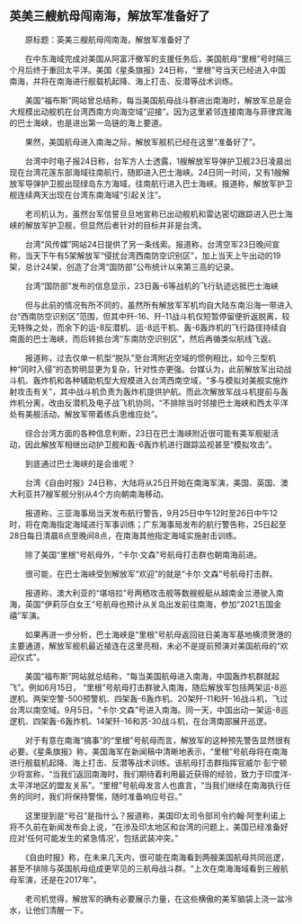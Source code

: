 ## 英美三艘航母闯南海，解放军准备好了
　　原标题：英美三艘航母闯南海，解放军准备好了

　　在中东海域完成对美国从阿富汗撤军的支援任务后，美国航母“里根”号时隔三个月后终于重回太平洋。美国《星条旗报》24日称，“里根”号当天已经进入中国南海，并将在南海进行舰载机起降、海上打击、反潜等战术训练。

　　美国“福布斯”网站曾总结称，每当美国航母战斗群进出南海时，解放军总是会大规模出动舰机在台湾西南方向海空域“迎接”。因为这里紧邻连接南海与菲律宾海的巴士海峡，也是进出第一岛链的海上要道。

　　果然，美国航母进入南海之际，解放军舰机已经在这里“准备好了”。

　　台湾中时电子报24日称，台军方人士透露，1艘解放军导弹护卫舰23日凌晨出现在台湾花莲东部海域往南航行，随即进入巴士海峡。24日同一时间，又有1艘解放军导弹护卫舰出现绿岛东方海域，往南航行进入巴士海峡。报道称，解放军护卫舰连续两天出现在台湾东南海域“引起关注”。

　　老司机认为，虽然台军信誓旦旦地宣称已出动舰机和雷达密切跟踪进入巴士海峡的解放军护卫舰，但显然后者针对的目标并非是台湾。

　　台湾“风传媒”网站24日提供了另一条线索。报道称，台湾空军23日晚间宣称，当天下午有5架解放军“侵扰台湾西南防空识别区”，加上当天上午出动的19架，总计24架，创造了台湾“国防部”公布统计以来第三高的记录。

　　台湾“国防部”发布的信息显示，23日轰-6等战机的飞行轨迹远抵巴士海峡

　　但与此前的情况有所不同的，虽然所有解放军军机均自大陆东南沿海一带进入台“西南防空识别区”范围，但其中歼-16、歼-11战斗机仅短暂停留便折返脱离，较无特殊之处，而余下的运-8反潜机、运-8远干机、轰-6轰炸机的飞行路径持续自南面的巴士海峡，而后转抵台湾“东南防空识别区”，然后再循类似航线飞返。

　　报道称，过去仅单一机型“脱队”至台湾附近空域的惯例相比，如今三型机种“同时入侵”的态势明显更为复杂，针对性亦更强。台媒认为，此前解放军出动战斗机、轰炸机和各种辅助机型大规模进入台湾西南空域，“多与模拟对美舰实施炸射攻击有关”，其中战斗机负责为轰炸机提供护航。而此次解放军战斗机提前与轰炸机分离，改由反潜机及电子战飞机协同，“不排除当时邻接巴士海峡和西太平洋处有美舰活动，解放军带着练兵思维应处”。

　　综合台湾方面的各种信息判断，23日在巴士海峡附近很可能有美军舰艇活动，因此解放军相继出动护卫舰和轰-6轰炸机进行跟踪监视甚至“模拟攻击”。

　　到底通过巴士海峡的是会谁呢？

　　台湾《自由时报》24日称，大陆将从25日开始在南海军演，美国、英国、澳大利亚共7艘军舰分别从4个方向朝南海移动。

　　报道称，三亚海事局当天发布航行警告，9月25日中午12时至26日中午12时，将在南海指定海域进行军事训练；广东海事局发布的航行警告称，25日起至28日每日清晨8点至晚间8点，在南海其他指定海域实施射击训练。

　　除了美国“里根”号航母外，“卡尔·文森”号航母打击群也朝南海前进。

　　很可能，在巴士海峡受到解放军“欢迎”的就是“卡尔·文森”号航母打击群。

　　报道称，澳大利亚的“堪培拉”号两栖攻击舰等数艘舰艇从越南金兰港驶入南海，英国“伊莉莎白女王”号航母也预计从关岛出发前往南海，参加“2021五国金禧”军演。

　　如果再进一步分析，巴士海峡是“里根”号航母返回驻日美海军基地横须贺港的主要通道，解放军舰机最近接连在这里亮相，未必不是提前预演对美国航母的“欢迎仪式”。

　　美国“福布斯”网站就总结称，“每当美国航母进入南海，中国轰炸机群就起飞”。例如6月15日， “里根”号航母打击群驶入南海，随后解放军包括两架运-8巡逻机、两架空警-500预警机、四架轰-6轰炸机、20架歼-11和歼-16战斗机，飞过台湾以南空域。9月5日。“卡尔·文森”号进入南海。同一天，中国出动一架运-8巡逻机、四架轰-6轰炸机、14架歼-16和苏-30战斗机，在台湾南部展开巡逻。

　　对于有意在南海“搞事”的“里根”号航母而言，解放军的这种预先警告显然很有必要。《星条旗报》称，美国海军在新闻稿中清晰地表示，“里根”号航母将在南海进行舰载机起降、海上打击、反潜等战术训练。该航母打击群指挥官威尔·彭宁顿少将宣称，“当我们返回南海时，我们期待着利用最近获得的经验，致力于印度洋-太平洋地区的盟友关系”。“里根”号航母发言人也直言，“当我们继续在南海执行任务的同时，我们将保持警惕，随时准备响应号召。”

　　这里提到是“号召”是指什么？报道称，美国印太司令部司令约翰·阿奎利诺上将不久前在新闻发布会上说，“在涉及印太地区和台湾的问题上，美国已经准备好应对‘任何可能发生的紧急情况’，包括武装冲突。”

　　《自由时报》称，在未来几天内，很可能在南海看到两艘美国航母共同巡逻，甚至不排除与英国航母组成更罕见的三航母战斗群。“上次在南海海域看到三艘航母军演，还是在2017年”。

　　老司机觉得，解放军的确有必要展示力量，在这些横傲的美军脑袋上浇一盆冷水，让他们清醒一下。

